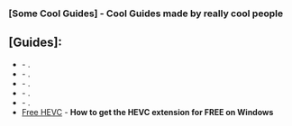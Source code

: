 ### **[Some Cool Guides]** - Cool Guides made by really cool people

## **[Guides]:**
- []() - .
- []() - .
- []() - .
- []() - .
- []() - .
- [Free HEVC](https://rekulous.github.io/guides/freehevc.html) - **How to get the HEVC extension for FREE on Windows**
